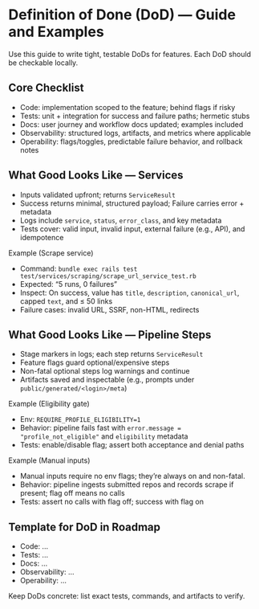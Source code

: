 # Definition of Done (DoD) — Guide and Examples

Use this guide to write tight, testable DoDs for features. Each DoD should be checkable locally.

## Core Checklist

- Code: implementation scoped to the feature; behind flags if risky
- Tests: unit + integration for success and failure paths; hermetic stubs
- Docs: user journey and workflow docs updated; examples included
- Observability: structured logs, artifacts, and metrics where applicable
- Operability: flags/toggles, predictable failure behavior, and rollback notes

## What Good Looks Like — Services

- Inputs validated upfront; returns `ServiceResult`
- Success returns minimal, structured payload; Failure carries error + metadata
- Logs include `service`, `status`, `error_class`, and key metadata
- Tests cover: valid input, invalid input, external failure (e.g., API), and idempotence

Example (Scrape service)

- Command: `bundle exec rails test test/services/scraping/scrape_url_service_test.rb`
- Expected: “5 runs, 0 failures”
- Inspect: On success, value has `title`, `description`, `canonical_url`, capped `text`, and ≤ 50
  links
- Failure cases: invalid URL, SSRF, non-HTML, redirects

## What Good Looks Like — Pipeline Steps

- Stage markers in logs; each step returns `ServiceResult`
- Feature flags guard optional/expensive steps
- Non-fatal optional steps log warnings and continue
- Artifacts saved and inspectable (e.g., prompts under `public/generated/<login>/meta`)

Example (Eligibility gate)

- Env: `REQUIRE_PROFILE_ELIGIBILITY=1`
- Behavior: pipeline fails fast with `error.message = "profile_not_eligible"` and `eligibility`
  metadata
- Tests: enable/disable flag; assert both acceptance and denial paths

Example (Manual inputs)

- Manual inputs require no env flags; they’re always on and non-fatal.
- Behavior: pipeline ingests submitted repos and records scrape if present; flag off means no calls
- Tests: assert no calls with flag off; success with flag on

## Template for DoD in Roadmap

- Code: ...
- Tests: ...
- Docs: ...
- Observability: ...
- Operability: ...

Keep DoDs concrete: list exact tests, commands, and artifacts to verify.
